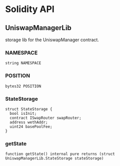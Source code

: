 # Solidity API

## UniswapManagerLib


storage lib for the UniswapManager contract.





### NAMESPACE

```solidity
string NAMESPACE
```







### POSITION

```solidity
bytes32 POSITION
```







### StateStorage








```solidity
struct StateStorage {
  bool isInit;
  contract ISwapRouter swapRouter;
  address wethAddr;
  uint24 basePoolFee;
}
```

### getState

```solidity
function getState() internal pure returns (struct UniswapManagerLib.StateStorage stateStorage)
```








